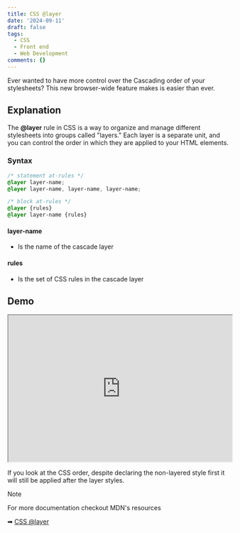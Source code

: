 ```yaml
---
title: CSS @layer
date: '2024-09-11'
draft: false
tags:
  - CSS
  - Front end
  - Web Development
comments: {}
---
```

Ever wanted to have more control over the Cascading order of your stylesheets? 
This new browser-wide feature makes is easier than ever.
<!--more-->

## Explanation
The **@layer** rule in CSS is a way to organize and manage different stylesheets into groups called "layers."
Each layer is a separate unit, and you can control the order in which they are applied to your HTML elements.

### Syntax
```css
/* statement at-rules */
@layer layer-name;
@layer layer-name, layer-name, layer-name;

/* block at-rules */
@layer {rules}
@layer layer-name {rules}

```

#### layer-name
 * Is the name of the cascade layer

#### rules
 * Is the set of CSS rules in the cascade layer

## Demo

<iframe src="https://codepen.io/stevendeleon/embed/ZEdPwoq" id="code-pen-iframe"></iframe>

If you look at the CSS order, despite declaring the non-layered style first 
it will still be applied after the layer styles.

> [!note]
> 
> For more documentation checkout MDN's resources
> 
> ➡ [CSS @layer](https://developer.mozilla.org/en-US/docs/Web/CSS/@layer)

<style>
  #code-pen-iframe { width: 100%; height: 330px; }
</style>

